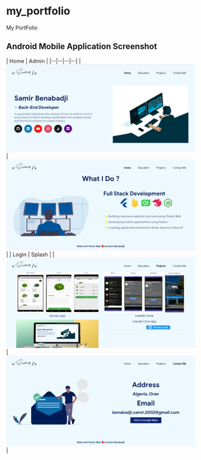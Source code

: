 # my_portfolio

My PortFolio

## Android Mobile Application Screenshot

| Home | Admin | 
|--|--|--|--|
| ![Home](assets/assets/images/P1.png) | ![Home Part 2](assets/assets/images/P2.png) |
| Login | Splash |
| ![Project](assets/assets/images/P3.png) | ![Contact Me](assets/assets/images/P4.png) |